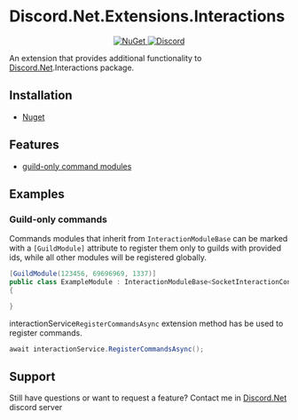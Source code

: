 # Discord.Net.Extensions.Interactions
<p align="center">
  <a href="https://www.nuget.org/packages/Discord.Net.Extensions.Interactions/">
    <img src="https://img.shields.io/nuget/v/Discord.Net.Extensions.Interactions?style=flat" alt="NuGet">
  </a>
  <a href="https://discord.gg/dnet">
    <img src="https://discord.com/api/guilds/848176216011046962/widget.png" alt="Discord">
  </a>
</p>

An extension that provides additional functionality to [Discord.Net](https://github.com/discord-net/Discord.Net).Interactions package.

## Installation
- [Nuget](https://www.nuget.org/packages/Discord.Net.Extensions.Interactions)

## Features
- [guild-only command modules](https://github.com/Misha-133/Discord.Net.Extensions.Interactions#guild-only-commands)

## Examples
### Guild-only commands
Commands modules that inherit from `InteractionModuleBase` can be marked with a `[GuildModule]` attribute to register them only to guilds with provided ids, while all other modules will be registered globally.
```cs
[GuildModule(123456, 69696969, 1337)]
public class ExampleModule : InteractionModuleBase<SocketInteractionContext>
{

}
```

interactionService`RegisterCommandsAsync` extension method has be used to register commands. 
```cs
await interactionService.RegisterCommandsAsync();
```

## Support

Still have questions or want to request a feature? Contact me in [Discord.Net](https://discord.gg/dnet) discord server
